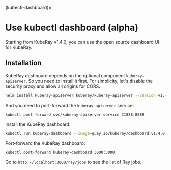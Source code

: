 (kubectl-dashboard)=

# Use kubectl dashboard (alpha)

Starting from KubeRay v1.4.0, you can use the open source dashboard UI for KubeRay.

## Installation

KubeRay dashboard depends on the optional component `kuberay-apiserver`. So you need to install it first. For simplicity, let's disable the security proxy and allow all origins for CORS.

```bash
helm install kuberay-apiserver kuberay/kuberay-apiserver --version v1.4.0 --set security= --set cors.allowOrigin='*'
```

And you need to port-forward the `kuberay-apiserver` service:

```bash
kubectl port-forward svc/kuberay-apiserver-service 31888:8888
```

Install the KubeRay dashboard:

```bash
kubectl run kuberay-dashboard --image=quay.io/kuberay/dashboard:v1.4.0
```

Port-forward the KubeRay dashboard:

```bash
kubectl port-forward kuberay-dashboard 3000:3000
```

Go to `http://localhost:3000/ray/jobs` to see the list of Ray jobs.

